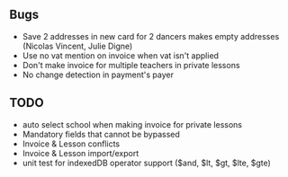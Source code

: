 ## Bugs

- Save 2 addresses in new card for 2 dancers makes empty addresses (Nicolas Vincent, Julie Digne)
- Use no vat mention on invoice when vat isn't applied
- Don't make invoice for multiple teachers in private lessons
- No change detection in payment's payer

## TODO

- auto select school when making invoice for private lessons
- Mandatory fields that cannot be bypassed
- Invoice & Lesson conflicts
- Invoice & Lesson import/export
- unit test for indexedDB operator support ($and, $lt, $gt, $lte, $gte)